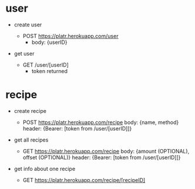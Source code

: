 # user
* create user
	* POST https://platr.herokuapp.com/user
		+ body:
			{userID}		


* get user
	* GET /user/[userID]
		- token returned
# recipe
* create recipe 
	* POST https://platr.herokuapp.com/recipe
		body:
			{name, method}
		header:
			{Bearer: [token from /user/[userID]]}
			
* get all recipes
	* GET https://platr.herokuapp.com/recipe
		body:
			{amount (OPTIONAL), offset (OPTIONAL)}
		header:
			{Bearer: [token from /user/[userID]]}
			
* get info about one recipe
	* GET https://platr.herokuapp.com/recipe/[recipeID]